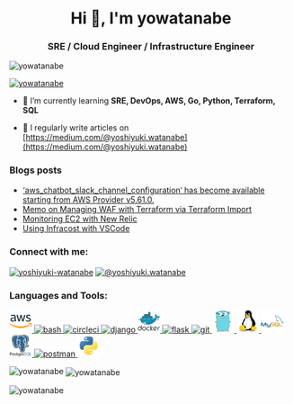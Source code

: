 <h1 align="center">Hi 👋, I'm yowatanabe</h1>
<h3 align="center">SRE / Cloud Engineer / Infrastructure Engineer</h3>

<p align="left"> <img src="https://komarev.com/ghpvc/?username=yowatanabe&label=Profile%20views&color=0e75b6&style=flat" alt="yowatanabe" /> </p>

<p align="left"> <a href="https://github.com/ryo-ma/github-profile-trophy"><img src="https://github-profile-trophy.vercel.app/?username=yowatanabe" alt="yowatanabe" /></a> </p>

- 🌱 I’m currently learning **SRE, DevOps, AWS, Go, Python, Terraform, SQL**

- 📝 I regularly write articles on [https://medium.com/@yoshiyuki.watanabe](https://medium.com/@yoshiyuki.watanabe)

### Blogs posts
<!-- BLOG-POST-LIST:START -->
- [‘aws_chatbot_slack_channel_configuration‘ has become available starting from AWS Provider v5.61.0.](https://medium.com/@yoshiyuki.watanabe/aws-chatbot-slack-channel-configuration-has-become-available-starting-from-aws-provider-v5-61-0-c775b5affd93?source=rss-a0c403e0ca02------2)
- [Memo on Managing WAF with Terraform via Terraform Import](https://medium.com/@yoshiyuki.watanabe/memo-on-managing-waf-with-terraform-via-terraform-import-205ac4ed1ca7?source=rss-a0c403e0ca02------2)
- [Monitoring EC2 with New Relic](https://medium.com/@yoshiyuki.watanabe/monitoring-ec2-with-new-relic-937cbdb43470?source=rss-a0c403e0ca02------2)
- [Using Infracost with VSCode](https://medium.com/@yoshiyuki.watanabe/using-infracost-with-vscode-aa1028aeb322?source=rss-a0c403e0ca02------2)
<!-- BLOG-POST-LIST:END -->

<h3 align="left">Connect with me:</h3>
<p align="left">
<a href="https://linkedin.com/in/yoshiyuki-watanabe" target="blank"><img align="center" src="https://raw.githubusercontent.com/rahuldkjain/github-profile-readme-generator/master/src/images/icons/Social/linked-in-alt.svg" alt="yoshiyuki-watanabe" height="30" width="40" /></a>
<a href="https://medium.com/@yoshiyuki.watanabe" target="blank"><img align="center" src="https://raw.githubusercontent.com/rahuldkjain/github-profile-readme-generator/master/src/images/icons/Social/medium.svg" alt="@yoshiyuki.watanabe" height="30" width="40" /></a>
</p>

<h3 align="left">Languages and Tools:</h3>
<p align="left"> <a href="https://aws.amazon.com" target="_blank" rel="noreferrer"> <img src="https://raw.githubusercontent.com/devicons/devicon/master/icons/amazonwebservices/amazonwebservices-original-wordmark.svg" alt="aws" width="40" height="40"/> </a> <a href="https://www.gnu.org/software/bash/" target="_blank" rel="noreferrer"> <img src="https://www.vectorlogo.zone/logos/gnu_bash/gnu_bash-icon.svg" alt="bash" width="40" height="40"/> </a> <a href="https://circleci.com" target="_blank" rel="noreferrer"> <img src="https://www.vectorlogo.zone/logos/circleci/circleci-icon.svg" alt="circleci" width="40" height="40"/> </a> <a href="https://www.djangoproject.com/" target="_blank" rel="noreferrer"> <img src="https://cdn.worldvectorlogo.com/logos/django.svg" alt="django" width="40" height="40"/> </a> <a href="https://www.docker.com/" target="_blank" rel="noreferrer"> <img src="https://raw.githubusercontent.com/devicons/devicon/master/icons/docker/docker-original-wordmark.svg" alt="docker" width="40" height="40"/> </a> <a href="https://flask.palletsprojects.com/" target="_blank" rel="noreferrer"> <img src="https://www.vectorlogo.zone/logos/pocoo_flask/pocoo_flask-icon.svg" alt="flask" width="40" height="40"/> </a> <a href="https://git-scm.com/" target="_blank" rel="noreferrer"> <img src="https://www.vectorlogo.zone/logos/git-scm/git-scm-icon.svg" alt="git" width="40" height="40"/> </a> <a href="https://golang.org" target="_blank" rel="noreferrer"> <img src="https://raw.githubusercontent.com/devicons/devicon/master/icons/go/go-original.svg" alt="go" width="40" height="40"/> </a> <a href="https://www.linux.org/" target="_blank" rel="noreferrer"> <img src="https://raw.githubusercontent.com/devicons/devicon/master/icons/linux/linux-original.svg" alt="linux" width="40" height="40"/> </a> <a href="https://www.mysql.com/" target="_blank" rel="noreferrer"> <img src="https://raw.githubusercontent.com/devicons/devicon/master/icons/mysql/mysql-original-wordmark.svg" alt="mysql" width="40" height="40"/> </a> <a href="https://www.postgresql.org" target="_blank" rel="noreferrer"> <img src="https://raw.githubusercontent.com/devicons/devicon/master/icons/postgresql/postgresql-original-wordmark.svg" alt="postgresql" width="40" height="40"/> </a> <a href="https://postman.com" target="_blank" rel="noreferrer"> <img src="https://www.vectorlogo.zone/logos/getpostman/getpostman-icon.svg" alt="postman" width="40" height="40"/> </a> <a href="https://www.python.org" target="_blank" rel="noreferrer"> <img src="https://raw.githubusercontent.com/devicons/devicon/master/icons/python/python-original.svg" alt="python" width="40" height="40"/> </a> </p>

<p><img align="left" src="https://github-readme-stats.vercel.app/api/top-langs?username=yowatanabe&show_icons=true&locale=en&layout=compact" alt="yowatanabe" /></p>

<p>&nbsp;<img align="center" src="https://github-readme-stats.vercel.app/api?username=yowatanabe&show_icons=true&locale=en" alt="yowatanabe" /></p>

<p><img align="center" src="https://github-readme-streak-stats.herokuapp.com/?user=yowatanabe&" alt="yowatanabe" /></p>
